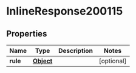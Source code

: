 

# InlineResponse200115

## Properties

Name | Type | Description | Notes
------------ | ------------- | ------------- | -------------
**rule** | [**Object**](Object.md) |  |  [optional]



